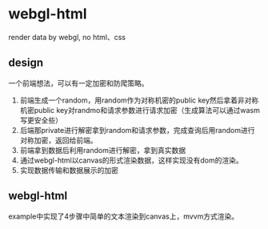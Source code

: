 <!--
 * @Author: xiuquanxu
 * @Company: kaochong
 * @Date: 2021-01-23 01:08:03
 * @LastEditors: xiuquanxu
 * @LastEditTime: 2021-01-23 14:53:18
-->
# webgl-html
render data by webgl, no html、css

## design  

一个前端想法，可以有一定加密和防爬策略。  

1. 前端生成一个random，用random作为对称机密的public key然后拿着非对称机密public key对randmo和请求参数进行请求加密（生成算法可以通过wasm写更安全些）
2. 后端那private进行解密拿到random和请求参数，完成查询后用random进行对称加密，返回给前端。
3. 前端拿到数据后利用random进行解密，拿到真实数据
4. 通过webgl-html以canvas的形式渲染数据，这样实现没有dom的渲染。
5. 实现数据传输和数据展示的加密  

## webgl-html  
example中实现了4步骤中简单的文本渲染到canvas上，mvvm方式渲染。
